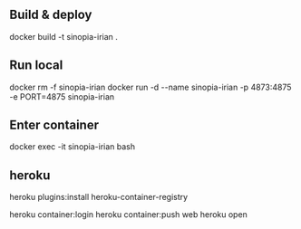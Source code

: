 ## Build & deploy

docker build -t sinopia-irian .

## Run local

docker rm -f sinopia-irian
docker run -d --name sinopia-irian -p 4873:4875 -e  PORT=4875 sinopia-irian

## Enter container

docker exec -it sinopia-irian bash

## heroku

heroku plugins:install heroku-container-registry

heroku container:login
heroku container:push web
heroku open